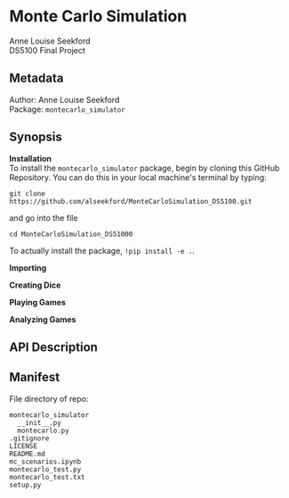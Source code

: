 # Monte Carlo Simulation
Anne Louise Seekford  
DS5100 Final Project


## Metadata  

Author: Anne Louise Seekford  
Package: 
```montecarlo_simulator```

## Synopsis  

**Installation**  
To install the ```montecarlo_simulator``` package, begin by cloning this GitHub Repository. You can do this in your local machine's terminal by typing:
```
git clone https://github.com/alseekford/MonteCarloSimulation_DS5100.git
``` 
and go into the file
```
cd MonteCarloSimulation_DS51000
```  

To actually install the package, ```!pip install -e .```.



**Importing**

**Creating Dice**

**Playing Games**

**Analyzing Games**

## API Description  

## Manifest  
File directory of repo:
```
montecarlo_simulator
  __init__.py
  montecarlo.py
.gitignore
LICENSE
README.md
mc_scenarios.ipynb
montecarlo_test.py
montecarlo_test.txt
setup.py
```
